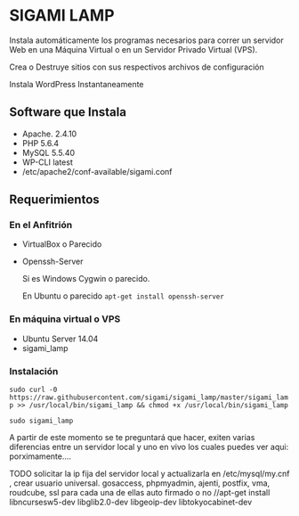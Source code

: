 # SIGAMI LAMP
Instala automáticamente los programas necesarios para correr un servidor Web en una Máquina Virtual o en un Servidor Privado Virtual (VPS).

Crea o Destruye sitios con sus respectivos archivos de configuración

Instala WordPress Instantaneamente
## Software que Instala
- Apache. 2.4.10  
- PHP 5.6.4
- MySQL 5.5.40
- WP-CLI latest
- /etc/apache2/conf-available/sigami.conf

## Requerimientos
### En el Anfitrión
* VirtualBox o Parecido
* Openssh-Server

     Si es Windows Cygwin o parecido. 
     
     En Ubuntu o parecido `apt-get install openssh-server`

### En máquina virtual o VPS
* Ubuntu Server 14.04
* sigami_lamp

### Instalación
`sudo curl -0 https://raw.githubusercontent.com/sigami/sigami_lamp/master/sigami_lamp >> /usr/local/bin/sigami_lamp && chmod +x /usr/local/bin/sigami_lamp`

`sudo sigami_lamp`

A partir de este momento se te preguntará que hacer, exiten varias diferencias entre un servidor local y uno en vivo los cuales puedes ver aqui: porximamente....

TODO
solicitar la ip fija del servidor local y actualizarla en /etc/mysql/my.cnf , crear usuario universal.
gosaccess, phpmyadmin, ajenti, postfix, vma, roudcube, ssl para cada una de ellas auto firmado o no
//apt-get install libncursesw5-dev libglib2.0-dev libgeoip-dev libtokyocabinet-dev

